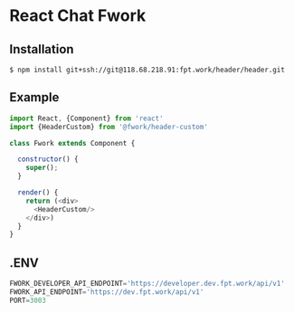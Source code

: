 # React Chat Fwork

## Installation

```
$ npm install git+ssh://git@118.68.218.91:fpt.work/header/header.git
```

## Example

``` javascript
import React, {Component} from 'react'
import {HeaderCustom} from '@fwork/header-custom'

class Fwork extends Component {

  constructor() {
    super();
  }

  render() {
    return (<div>
      <HeaderCustom/>
    </div>)
  }
}
```

## .ENV
``` javascript
FWORK_DEVELOPER_API_ENDPOINT='https://developer.dev.fpt.work/api/v1'
FWORK_API_ENDPOINT='https://dev.fpt.work/api/v1'
PORT=3003
```